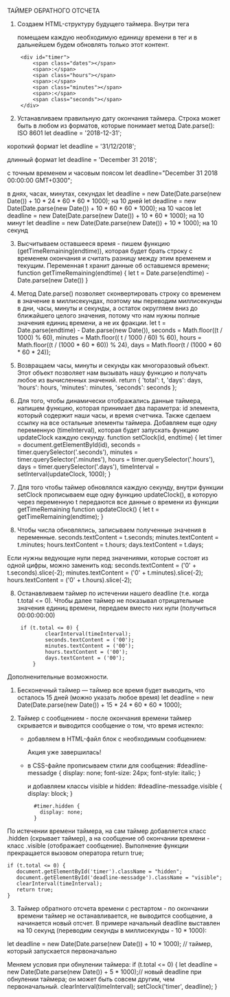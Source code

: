 ТАЙМЕР ОБРАТНОГО ОТСЧЕТА

1. Создаем HTML-структуру будущего таймера. Внутри  тега <div> помещаем каждую необходимую единицу времени в тег <span> и в дальнейшем будем обновлять только этот контент.

		<div id="timer">
			<span class="dates"></span>
			<span>:</span>
			<span class="hours"></span>
			<span>:</span>
			<span class="minutes"></span>
			<span>:</span>
			<span class="seconds"></span>
		</div>

2. Устанавливаем правильную дату окончания таймера. Строка может быть в любом из форматов, которые понимает метод Date.parse():
ISO 8601
let deadline = '2018-12-31';

короткий формат
let deadline = '31/12/2018';

длинный формат
let deadline = 'December 31 2018';

с точным временем и часовым поясом
let deadline="December 31 2018 00:00:00 GMT+0300";

в днях, часах, минутах, секундах 
let deadline = new Date(Date.parse(new Date()) + 10 * 24 * 60 * 60 * 1000); на 10 дней
let deadline = new Date(Date.parse(new Date()) + 10 * 60 * 60 * 1000); на 10 часов
let deadline = new Date(Date.parse(new Date()) + 10 * 60 * 1000); на 10 минут
let deadline = new Date(Date.parse(new Date()) + 10 * 1000); на 10 секунд

3. Высчитываем оставшееся время - пишем функцию (getTimeRemaining(endtime)), которая будет брать строку с временем окончания и считать разницу между этим временем и текущим. Переменная t хранит данные об оставшемся времени;
		function getTimeRemaining(endtime) {
			let t = Date.parse(endtime) - Date.parse(new Date())
		}

4. Метод Date.parse() позволяет сконвертировать строку со временем в значение в миллисекундах, поэтому мы переводим миллисекунды в дни, часы, минуты и секунды, а остаток округляем вниз до ближайшего целого значения, потому что нам нужны полные значения единиц времени, а не их фракции.
		let t = Date.parse(endtime) - Date.parse(new Date()),
			seconds = Math.floor((t / 1000) % 60),
			minutes = Math.floor(( t / 1000 / 60) % 60),
			hours = Math.floor((t / (1000 * 60 * 60)) % 24),
			days = Math.floor(t / (1000 * 60 * 60 * 24));

4. Возвращаем часы, минуты и секунды как многоразовый объект. Этот объект позволяет нам вызывать нашу функцию и получать любое из вычисленных значений.
		return {
			    'total': t,
			    'days': days,
			    'hours': hours,
			    'minutes': minutes,
			    'seconds': seconds
			  };

5. Для того, чтобы динамически отображались данные таймера, напишем функцию, которая принимает два параметра: id элемента, который содержит наши часы, и время счетчика. Также сделаем ссылку на все остальные элементы таймера. Добавляем еще одну переменную (timeInterval), которая будет запускать функцию updateClock каждую секунду.
		function setClock(id, endtime) {
			let timer = document.getElementById(id),
				seconds = timer.querySelector('.seconds'),
				minutes = timer.querySelector('.minutes'),
				hours = timer.querySelector('.hours'),
				days = timer.querySelector('.days'),
				timeInterval = setInterval(updateClock, 1000);
		}

6. Для того чтобы таймер обновлялся каждую секунду, внутри функции setClock прописываем еще одну функцию updateClock(), в которую через переменную t передаются все данные о времени из функции getTimeRemaining
		function updateClock() {
			let t = getTimeRemaining(endtime);
		}

7. Чтобы числа обновлялись, записываем полученные значения в переменные. 
		seconds.textContent = t.seconds;
		minutes.textContent = t.minutes;
		hours.textContent = t.hours;
		days.textContent = t.days;

Если нужны ведующие нули перед значениями, которые состоят из одной цифры, можно заменить код: 
		seconds.textContent = ('0' + t.seconds).slice(-2);
		minutes.textContent = ('0' + t.minutes).slice(-2);
		hours.textContent = ('0' + t.hours).slice(-2);

8. Останавливаем таймер по истечении нашего deadline (т.е. когда t.total <= 0). Чтобы далее таймер не показывал отрицательные значения единиц времени, передаем вместо них нули (получиться 00:00:00:00)

		if (t.total <= 0) {
				clearInterval(timeInterval);
				seconds.textContent = ('00');
				minutes.textContent = ('00');
				hours.textContent = ('00');
				days.textContent = ('00');
			}

Дополненительные возможности.
1. Бесконечный таймер — таймер все время будет выводить, что осталось 15 дней (можно указать любое время)
		let deadline = new Date(Date.parse(new Date()) + 15 * 24 * 60 * 60 * 1000);

2. Таймер с сообщением - после окончания времени таймер скрывается и выводится сообщение о том, что время истекло:
    - добавляем в HTML-файл блок с необходимым сообщением:
    	<div id="deadline-messadge">
  			Акция уже завершилась!
		</div>

	- в CSS-файле прописываем стили для сообщения:
			#deadline-messadge {
				display: none;
				font-size: 24px;
				font-style: italic;
			}

		и добавляем классы visible и hidden:
			#deadline-messadge.visible {
			  display: block;
			}

			#timer.hidden {
			  display: none;
			}

По истечении времени таймера, на сам таймер добавляется класс .hidden (скрывает таймер), а на сообщение об окончании времени - класс .visible (отображает сообщение). Выполнение функции прекращается вызовом оператора return true;

    if (t.total <= 0) {
       document.getElementById('timer').className = "hidden";
       document.getElementById('deadline-messadge').className = "visible";
       clearInterval(timeInterval);
       return true;
    }

3. Таймер обратного отсчета времени с рестартом - по окончании времени таймер не останавливается, не выводится сообщение, а начинается новый отсчет. В примере начальный deadline выставлен на 10 секунд (переводим секунды в миллисекунды - 10 * 1000):

let deadline = new Date(Date.parse(new Date()) + 10 * 1000); // таймер, который запускается первоначально

Меняем условия при обнулении таймера:
		 if (t.total <= 0) {
		    let deadline = new Date(Date.parse(new Date()) + 5 * 1000);// новый deadline при обнулении таймера; он может быть совсем другим, чем первоначальный.
		    clearInterval(timeInterval);
		    setClock('timer', deadline);
    	}



